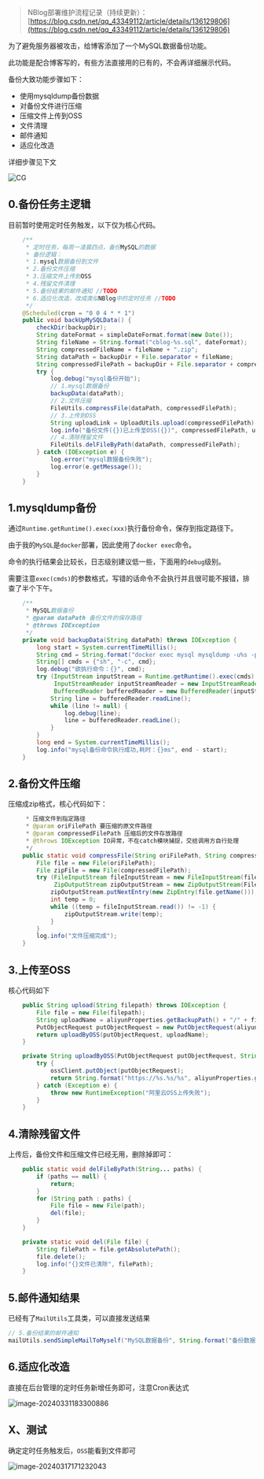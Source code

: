 > NBlog部署维护流程记录（持续更新）：[https://blog.csdn.net/qq_43349112/article/details/136129806](https://blog.csdn.net/qq_43349112/article/details/136129806)

为了避免服务器被攻击，给博客添加了一个MySQL数据备份功能。

此功能是配合博客写的，有些方法直接用的已有的，不会再详细展示代码。



备份大致功能步骤如下：

* 使用mysqldump备份数据
* 对备份文件进行压缩
* 压缩文件上传到OSS
* 文件清理
* 邮件通知
* 适应化改造

详细步骤见下文

![CG](https://chaobk-img-repo.oss-cn-shanghai.aliyuncs.com/note-md/CG.jpg)



## 0.备份任务主逻辑

目前暂时使用定时任务触发，以下仅为核心代码。

```java
    /**
     * 定时任务，每周一凌晨四点，备份MySQL的数据
     * 备份逻辑：
     * 1.mysql数据备份到文件
     * 2.备份文件压缩
     * 3.压缩文件上传到OSS
     * 4.残留文件清理
     * 5.备份结果的邮件通知 //TODO
     * 6.适应化改造，改成类似NBlog中的定时任务 //TODO
     */
    @Scheduled(cron = "0 0 4 * * 1")
    public void backUpMySQLData() {
        checkDir(backupDir);
        String dateFormat = simpleDateFormat.format(new Date());
        String fileName = String.format("cblog-%s.sql", dateFormat);
        String compressedFileName = fileName + ".zip";
        String dataPath = backupDir + File.separator + fileName;
        String compressedFilePath = backupDir + File.separator + compressedFileName;
        try {
            log.debug("mysql备份开始");
            // 1.mysql数据备份
            backupData(dataPath);
            // 2.文件压缩
            FileUtils.compressFile(dataPath, compressedFilePath);
            // 3.上传到OSS
            String uploadLink = UploadUtils.upload(compressedFilePath);
            log.info("备份文件({})已上传至OSS({})", compressedFilePath, uploadLink);
            // 4.清除残留文件
            FileUtils.delFileByPath(dataPath, compressedFilePath);
        } catch (IOException e) {
            log.error("mysql数据备份失败");
            log.error(e.getMessage());
        }
    }
```





## 1.mysqldump备份

通过`Runtime.getRuntime().exec(xxx)`执行备份命令，保存到指定路径下。

由于我的`MySQL`是`docker`部署，因此使用了`docker exec`命令。

命令的执行结果会比较长，日志级别建议低一些，下面用的`debug`级别。

需要注意`exec(cmds)`的参数格式，写错的话命令不会执行并且很可能不报错，排查了半个下午。

```java
    /**
     * MySQL数据备份
     * @param dataPath 备份文件的保存路径
     * @throws IOException
     */
    private void backupData(String dataPath) throws IOException {
        long start = System.currentTimeMillis();
        String cmd = String.format("docker exec mysql mysqldump -u%s -p%s cblog > %s", dataSourceProperties.getUsername(), dataSourceProperties.getPassword(), dataPath);
        String[] cmds = {"sh", "-c", cmd};
        log.debug("欲执行命令：{}", cmd);
        try (InputStream inputStream = Runtime.getRuntime().exec(cmds).getInputStream();
             InputStreamReader inputStreamReader = new InputStreamReader(inputStream, StandardCharsets.UTF_8);
             BufferedReader bufferedReader = new BufferedReader(inputStreamReader);) {
            String line = bufferedReader.readLine();
            while (line != null) {
                log.debug(line);
                line = bufferedReader.readLine();
            }
        }
        long end = System.currentTimeMillis();
        log.info("mysql备份命令执行成功,耗时：{}ms", end - start);
    }
```



## 2.备份文件压缩

压缩成zip格式，核心代码如下：

```java
     * 压缩文件到指定路径
     * @param oriFilePath 要压缩的原文件路径
     * @param compressedFilePath 压缩后的文件存放路径
     * @throws IOException IO异常，不在catch模块捕捉，交给调用方自行处理
     */
    public static void compressFile(String oriFilePath, String compressedFilePath) throws IOException {
        File file = new File(oriFilePath);
        File zipFile = new File(compressedFilePath);
        try (FileInputStream fileInputStream = new FileInputStream(file);
             ZipOutputStream zipOutputStream = new ZipOutputStream(Files.newOutputStream(zipFile.toPath()))){
            zipOutputStream.putNextEntry(new ZipEntry(file.getName()));
            int temp = 0;
            while ((temp = fileInputStream.read()) != -1) {
                zipOutputStream.write(temp);
            }
        }
        log.info("文件压缩完成");
    }
```



## 3.上传至OSS

核心代码如下

```java
    public String upload(String filepath) throws IOException {
        File file = new File(filepath);
        String uploadName = aliyunProperties.getBackupPath() + "/" + file.getName();
        PutObjectRequest putObjectRequest = new PutObjectRequest(aliyunProperties.getBucketName(), uploadName, file);
        return uploadByOSS(putObjectRequest, uploadName);
    }

    private String uploadByOSS(PutObjectRequest putObjectRequest, String uploadName) throws IOException {
        try {
            ossClient.putObject(putObjectRequest);
            return String.format("https://%s.%s/%s", aliyunProperties.getBucketName(), aliyunProperties.getEndpoint(), uploadName);
        } catch (Exception e) {
            throw new RuntimeException("阿里云OSS上传失败");
        }
    }
```



## 4.清除残留文件

上传后，备份文件和压缩文件已经无用，删除掉即可：

```java
    public static void delFileByPath(String... paths) {
        if (paths == null) {
            return;
        }
        for (String path : paths) {
            File file = new File(path);
            del(file);
        }
    }

    private static void del(File file) {
        String filePath = file.getAbsolutePath();
        file.delete();
        log.info("{}文件已清除", filePath);
    }
```



## 5.邮件通知结果

已经有了`MailUtils`工具类，可以直接发送结果
```java
// 5.备份结果的邮件通知
mailUtils.sendSimpleMailToMyself("MySQL数据备份", String.format("备份数据链接为(若为null说明备份失败，请检查日志)：%s ", uploadLink));
```

## 6.适应化改造

直接在后台管理的定时任务新增任务即可，注意Cron表达式

![image-20240331183300886](https://chaobk-img-repo.oss-cn-shanghai.aliyuncs.com/note-md/image-20240331183300886.png)



## X、测试

确定定时任务触发后，`OSS`能看到文件即可

![image-20240317171232043](https://chaobk-img-repo.oss-cn-shanghai.aliyuncs.com/note-md/image-20240317171232043.png)